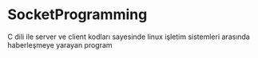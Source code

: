 # SocketProgramming
 C dili ile server ve client kodları sayesinde linux işletim sistemleri arasında haberleşmeye yarayan program
